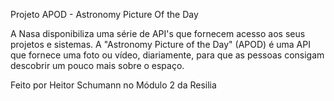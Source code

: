 Projeto APOD - Astronomy Picture Of the Day

A Nasa disponibiliza uma série de API's que fornecem acesso aos seus projetos e sistemas. A "Astronomy
Picture of the Day" (APOD) é uma API que fornece uma foto ou vídeo, diariamente, para que as pessoas
consigam descobrir um pouco mais sobre o espaço.

Feito por Heitor Schumann no Módulo 2 da Resilia
